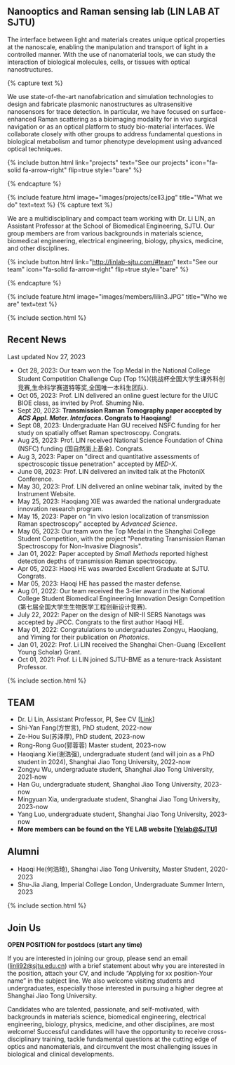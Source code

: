 ---
---

## Nanooptics and Raman sensing lab (LIN LAB AT SJTU)

The interface between light and materials creates unique optical properties at the nanoscale, enabling the manipulation and transport of light in a controlled manner. With the use of nanomaterial tools, we can study the interaction of biological molecules, cells, or tissues with optical nanostructures. <br> 

{% capture text %}

We use state-of-the-art nanofabrication and simulation technologies to design and fabricate plasmonic nanostructures as ultrasensitive nanosensors for trace detection. In particular, we have focused on surface-enhanced Raman scattering as a bioimaging modality for in vivo surgical navigation or as an optical platform to study bio-material interfaces. We collaborate closely with other groups to address fundamental questions in biological metabolism and tumor phenotype development using advanced optical techniques.

{%
  include button.html
  link="projects"
  text="See our projects"
  icon="fa-solid fa-arrow-right"
  flip=true
  style="bare"
%}

{% endcapture %}

{%
  include feature.html
  image="images/projects/cell3.jpg"
  title="What we do"
  text=text
%}
{% capture text %}

We are a multidisciplinary and compact team working with Dr. Li LIN, an Assistant Professor at the School of Biomedical Engineering, SJTU. Our group members are from various backgrounds in materials science, biomedical engineering, electrical engineering, biology, physics, medicine, and other disciplines.

{%
  include button.html
  link="http://linlab-sjtu.com/#team"
  text="See our team"
  icon="fa-solid fa-arrow-right"
  flip=true
  style="bare"
%}

{% endcapture %}

{%
  include feature.html
  image="images/members/lilin3.JPG"
  title="Who we are"
  text=text
%}

{% include section.html %}

## Recent News

Last updated Nov 27, 2023
- Oct 28, 2023: Our team won the Top Medal in the National College Student Competition Challenge Cup (Top 1%)(挑战杯全国大学生课外科创竞赛,生命科学赛道特等奖,全国唯一本科生团队). 
- Oct 05, 2023: Prof. LIN delivered an online guest lecture for the UIUC BIOE class, as invited by Prof. Shuming Nie. 
- Sept 20, 2023: **Transmission Raman Tomography paper accepted by *ACS Appl. Mater. Interfaces*. Congrats to Haoqiang!**
- Sept 08, 2023: Undergraduate Han GU received NSFC funding for her study on spatially offset Raman spectroscopy. Congrats.
- Aug 25, 2023: Prof. LIN received National Science Foundation of China (NSFC) funding (国自然面上基金). Congrats.
- Aug 3, 2023: Paper on "direct and quantitative assessments of spectroscopic tissue penetration" accepted by *MED-X*.
- June 08, 2023: Prof. LIN delivered an invited talk at the PhotoniX Conference.
- May 30, 2023: Prof. LIN delivered an online webinar talk, invited by the Instrument Website.
- May 25, 2023: Haoqiang XIE was awarded the national undergraduate innovation research program. 
- May 15, 2023: Paper on "in vivo lesion localization of transmission Raman spectroscopy" accepted by *Advanced Science*.
- May 05, 2023: Our team won the Top Medal in the Shanghai College Student Competition, with the project "Penetrating Transmission Raman Spectroscopy for Non-Invasive Diagnosis".
- Jan 01, 2022: Paper accepted by *Small Methods* reported highest detection depths of transmission Raman spectroscopy.
- Apr 05, 2023: Haoqi HE was awarded Excellent Graduate at SJTU. Congrats. 
- Mar 05, 2023: Haoqi HE has passed the master defense.
- Aug 01, 2022: Our team received the 3-tier award in the National College Student Biomedical Engineering Innovation Design Competition (第七届全国大学生生物医学工程创新设计竞赛).
- July 22, 2022: Paper on the design of NIR-II SERS Nanotags was accepted by JPCC. Congrats to the first author Haoqi HE.
- May 01, 2022: Congratulations to undergraduates Zongyu, Haoqiang, and Yiming for their publication on *Photonics*.
- Jan 01, 2022: Prof. Li LIN received the Shanghai Chen-Guang (Excellent Young Scholar) Grant.
- Oct 01, 2021: Prof. Li LIN joined SJTU-BME as a tenure-track Assistant Professor.

{% include section.html %}

## TEAM
- Dr. Li Lin, Assistant Professor, PI, See CV [[Link](http://linlab-sjtu.com/CV)]
- Shi-Yan Fang(方世言), PhD student, 2022-now
- Ze-Hou Su(苏泽厚), PhD student, 2023-now
- Rong-Rong Guo(郭蓉蓉) Master student, 2023-now
- Haoqiang Xie(谢浩强), undergraduate student (and will join as a PhD student in 2024), Shanghai Jiao Tong University, 2022-now
- Zongyu Wu, undergraduate student, Shanghai Jiao Tong University, 2021-now
- Han Gu, undergraduate student, Shanghai Jiao Tong University, 2023-now
- Mingyuan Xia, undergraduate student, Shanghai Jiao Tong University, 2023-now
- Yang Luo, undergraduate student, Shanghai Jiao Tong University, 2023-now
- <strong>More members can be found on the YE LAB website [[Yelab@SJTU](http://www.yelab.sjtu.edu.cn/)]</strong>

## Alumni
- Haoqi He(何浩琦), Shanghai Jiao Tong University, Master Student, 2020-2023
- Shu-Jia Jiang, Imperial College London, Undergraduate Summer Intern, 2023

{% include section.html %}

## Join Us
<strong>OPEN POSITION for postdocs (start any time)</strong>

If you are interested in joining our group, please send an email (linli92@sjtu.edu.cn) with a brief statement about why you are interested in the position, attach your CV, and include “Applying for xx position-Your name” in the subject line. We also welcome visiting students and undergraduates, especially those interested in pursuing a higher degree at Shanghai Jiao Tong University.

Candidates who are talented, passionate, and self-motivated, with backgrounds in materials science, biomedical engineering, electrical engineering, biology, physics, medicine, and other disciplines, are most welcome! Successful candidates will have the opportunity to receive cross-disciplinary training, tackle fundamental questions at the cutting edge of optics and nanomaterials, and circumvent the most challenging issues in biological and clinical developments.





